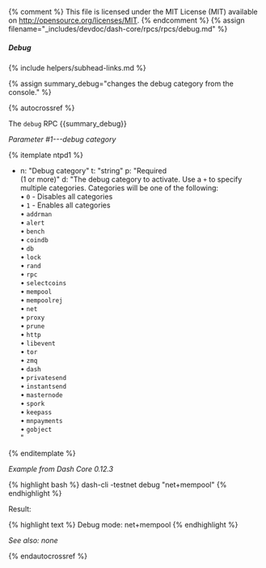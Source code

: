 {% comment %}
This file is licensed under the MIT License (MIT) available on
http://opensource.org/licenses/MIT.
{% endcomment %}
{% assign filename="_includes/devdoc/dash-core/rpcs/rpcs/debug.md" %}

##### Debug
{% include helpers/subhead-links.md %}

{% assign summary_debug="changes the debug category from the console." %}

{% autocrossref %}

The `debug` RPC {{summary_debug}}

*Parameter #1---debug category*

{% itemplate ntpd1 %}
- n: "Debug category"
  t: "string"
  p: "Required<br>(1 or more)"
  d: "The debug category to activate. Use a `+` to specify multiple categories. Categories will be one of the following:<br>• `0` - Disables all categories <br>• `1` - Enables all categories <br>• `addrman` <br>• `alert` <br>• `bench` <br>• `coindb` <br>• `db` <br>• `lock` <br>• `rand` <br>• `rpc` <br>• `selectcoins` <br>• `mempool` <br>• `mempoolrej` <br>• `net` <br>• `proxy` <br>• `prune` <br>• `http` <br>• `libevent` <br>• `tor` <br>• `zmq` <br>• `dash` <br>• `privatesend` <br>• `instantsend` <br>• `masternode` <br>• `spork` <br>• `keepass` <br>• `mnpayments` <br>• `gobject` <br>"

{% enditemplate %}

*Example from Dash Core 0.12.3*

{% highlight bash %}
dash-cli -testnet debug "net+mempool"
{% endhighlight %}

Result:

{% highlight text %}
Debug mode: net+mempool
{% endhighlight %}

*See also: none*

{% endautocrossref %}
